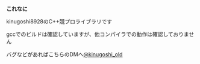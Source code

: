 **これなに**

kinugoshi8928のC++競プロライブラリです

gccでのビルドは確認していますが、他コンパイラでの動作は確認しておりません

バグなどがあればこちらのDMへ[@kinugoshi_old](https://twitter.com/kinugoshi_old)